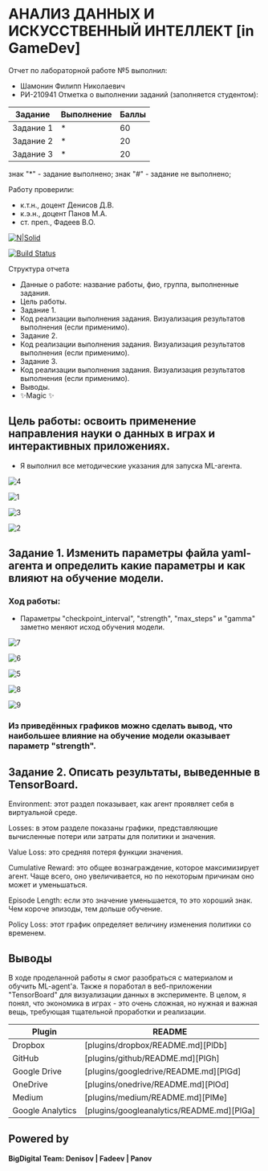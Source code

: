 # АНАЛИЗ ДАННЫХ И ИСКУССТВЕННЫЙ ИНТЕЛЛЕКТ [in GameDev]
Отчет по лабораторной работе №5 выполнил:
- Шамонин Филипп Николаевич
- РИ-210941
Отметка о выполнении заданий (заполняется студентом):

| Задание | Выполнение | Баллы |
| ------ | ------ | ------ |
| Задание 1 | * | 60 |
| Задание 2 | * | 20 |
| Задание 3 | * | 20 |

знак "*" - задание выполнено; знак "#" - задание не выполнено;

Работу проверили:
- к.т.н., доцент Денисов Д.В.
- к.э.н., доцент Панов М.А.
- ст. преп., Фадеев В.О.

[![N|Solid](https://cldup.com/dTxpPi9lDf.thumb.png)](https://nodesource.com/products/nsolid)

[![Build Status](https://travis-ci.org/joemccann/dillinger.svg?branch=master)](https://travis-ci.org/joemccann/dillinger)

Структура отчета

- Данные о работе: название работы, фио, группа, выполненные задания.
- Цель работы.
- Задание 1.
- Код реализации выполнения задания. Визуализация результатов выполнения (если применимо).
- Задание 2.
- Код реализации выполнения задания. Визуализация результатов выполнения (если применимо).
- Задание 3.
- Код реализации выполнения задания. Визуализация результатов выполнения (если применимо).
- Выводы.
- ✨Magic ✨

## Цель работы: освоить применение направления науки о данных в играх и интерактивных приложениях.

- Я выполнил все методические указания для запуска ML-агента.

![4](https://user-images.githubusercontent.com/103362219/205246237-be60a6f3-a3a0-4404-9969-d855cab5619e.png)

![1](https://user-images.githubusercontent.com/103362219/205246318-3bca0ee2-988d-472e-af57-8b3b54c5a4d4.JPG)

![3](https://user-images.githubusercontent.com/103362219/205246342-b65b819d-35c9-435d-ae14-afe0c453ba8f.png)

![2](https://user-images.githubusercontent.com/103362219/205246365-4c9a7e22-6609-4196-bd4c-8e20aff484d7.JPG)

## Задание 1. Изменить параметры файла yaml-агента и определить какие параметры и как влияют на обучение модели.

### Ход работы:

- Параметры "checkpoint_interval", "strength", "max_steps" и "gamma" заметно меняют исход обучения модели.

![7](https://user-images.githubusercontent.com/103362219/205248509-845109da-d24d-465f-8669-591315d2aaa0.JPG)

![6](https://user-images.githubusercontent.com/103362219/205248518-a0ed2ff6-dd4d-4d70-baa9-dbc06f318cd1.JPG)

![5](https://user-images.githubusercontent.com/103362219/205248530-c3e68f36-a3bb-4019-9c4f-f7d792f29a8d.JPG)

![8](https://user-images.githubusercontent.com/103362219/205248544-df37d93a-acec-4e2a-bd56-810e6eb2a2a6.JPG)

![9](https://user-images.githubusercontent.com/103362219/205248557-a3929827-981f-47c0-bfba-16646b84245a.JPG)

### Из приведённых графиков можно сделать вывод, что наибольшее влияние на обучение модели оказывает параметр "strength".

## Задание 2. Описать результаты, выведенные в TensorBoard.

Environment: этот раздел показывает, как агент проявляет себя в виртуальной среде.

Losses: в этом разделе показаны графики, представляющие вычисленные потери или затраты для политики и значения.

Value Loss: это средняя потеря функции значения.

Cumulative Reward: это общее вознаграждение, которое максимизирует агент. Чаще всего, оно увеличивается, но по некоторым причинам оно может и уменьшаться.

Episode Length: если это значение уменьшается, то это хороший знак. Чем короче эпизоды, тем дольше обучение.

Policy Loss: этот график определяет величину изменения политики со временем.

## Выводы

В ходе проделанной работы я смог разобраться с материалом и  обучить ML-agent'a. Также я поработал в веб-приложении "TensorBoard" для визуализации данных в эксперименте.
В целом, я понял, что экономика в играх - это очень сложная, но нужная и важная вещь, требующая тщательной проработки и реализации.

| Plugin | README |
| ------ | ------ |
| Dropbox | [plugins/dropbox/README.md][PlDb] |
| GitHub | [plugins/github/README.md][PlGh] |
| Google Drive | [plugins/googledrive/README.md][PlGd] |
| OneDrive | [plugins/onedrive/README.md][PlOd] |
| Medium | [plugins/medium/README.md][PlMe] |
| Google Analytics | [plugins/googleanalytics/README.md][PlGa] |

## Powered by

**BigDigital Team: Denisov | Fadeev | Panov**
